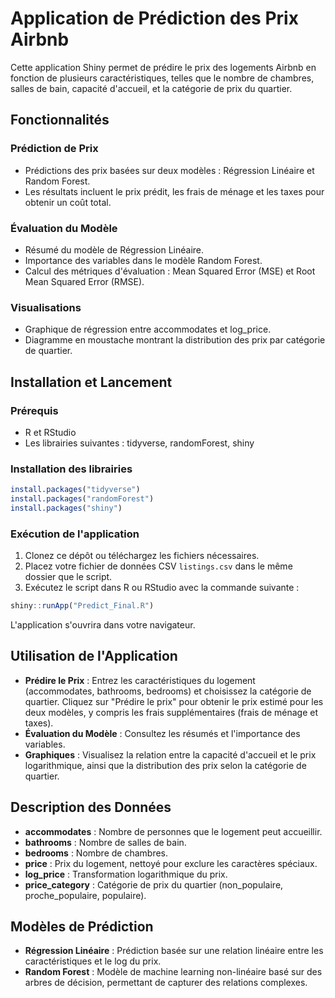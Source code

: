# Application de Prédiction des Prix Airbnb

Cette application Shiny permet de prédire le prix des logements Airbnb en fonction de plusieurs caractéristiques, telles que le nombre de chambres, salles de bain, capacité d'accueil, et la catégorie de prix du quartier.

## Fonctionnalités

### Prédiction de Prix
- Prédictions des prix basées sur deux modèles : Régression Linéaire et Random Forest.
- Les résultats incluent le prix prédit, les frais de ménage et les taxes pour obtenir un coût total.

### Évaluation du Modèle
- Résumé du modèle de Régression Linéaire.
- Importance des variables dans le modèle Random Forest.
- Calcul des métriques d'évaluation : Mean Squared Error (MSE) et Root Mean Squared Error (RMSE).

### Visualisations
- Graphique de régression entre accommodates et log_price.
- Diagramme en moustache montrant la distribution des prix par catégorie de quartier.

## Installation et Lancement

### Prérequis
- R et RStudio
- Les librairies suivantes : tidyverse, randomForest, shiny

### Installation des librairies
```R
install.packages("tidyverse")
install.packages("randomForest")
install.packages("shiny")
```

### Exécution de l'application
1. Clonez ce dépôt ou téléchargez les fichiers nécessaires.
2. Placez votre fichier de données CSV `listings.csv` dans le même dossier que le script.
3. Exécutez le script dans R ou RStudio avec la commande suivante :
```R
shiny::runApp("Predict_Final.R")
```
L'application s'ouvrira dans votre navigateur.

## Utilisation de l'Application

- **Prédire le Prix** : Entrez les caractéristiques du logement (accommodates, bathrooms, bedrooms) et choisissez la catégorie de quartier. Cliquez sur "Prédire le prix" pour obtenir le prix estimé pour les deux modèles, y compris les frais supplémentaires (frais de ménage et taxes).
- **Évaluation du Modèle** : Consultez les résumés et l'importance des variables.
- **Graphiques** : Visualisez la relation entre la capacité d'accueil et le prix logarithmique, ainsi que la distribution des prix selon la catégorie de quartier.

## Description des Données

- **accommodates** : Nombre de personnes que le logement peut accueillir.
- **bathrooms** : Nombre de salles de bain.
- **bedrooms** : Nombre de chambres.
- **price** : Prix du logement, nettoyé pour exclure les caractères spéciaux.
- **log_price** : Transformation logarithmique du prix.
- **price_category** : Catégorie de prix du quartier (non_populaire, proche_populaire, populaire).

## Modèles de Prédiction

- **Régression Linéaire** : Prédiction basée sur une relation linéaire entre les caractéristiques et le log du prix.
- **Random Forest** : Modèle de machine learning non-linéaire basé sur des arbres de décision, permettant de capturer des relations complexes.